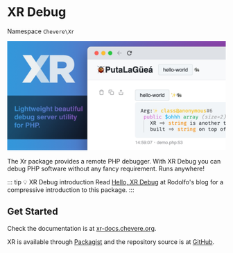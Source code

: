 # XR Debug

Namespace `Chevere\Xr`

![XR](../src/packages/xr/xr-social.jpg)

The Xr package provides a remote PHP debugger. With XR Debug you can debug PHP software without any fancy requirement. Runs anywhere!

::: tip 💡 XR Debug introduction
Read [Hello, XR Debug](https://rodolfoberrios.com/2022/01/06/hello-xr/) at Rodolfo's blog for a compressive introduction to this package.
:::

## Get Started

Check the documentation is at [xr-docs.chevere.org](https://xr-docs.chevere.org/).

XR is available through [Packagist](https://packagist.org/packages/chevere/xr) and the repository source is at [GitHub](https://github.com/chevere/xr).
